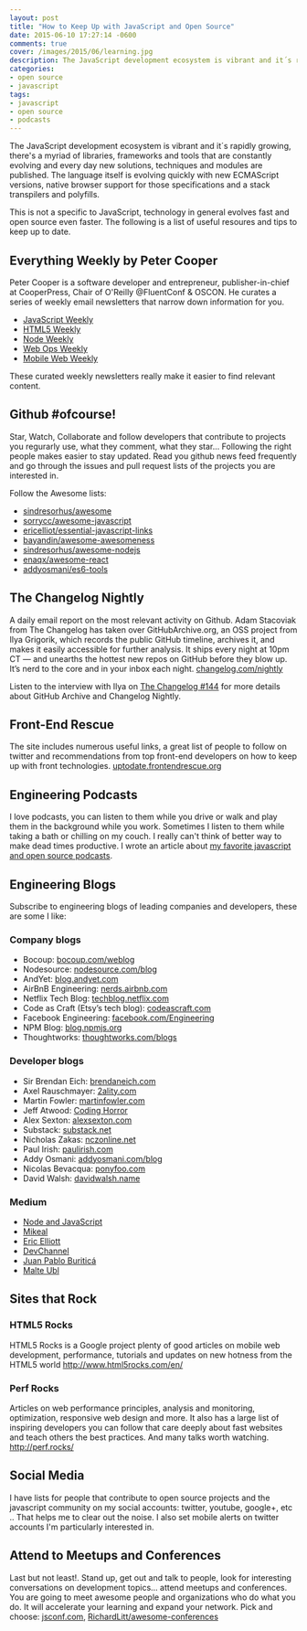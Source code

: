 ```yaml
---
layout: post
title: "How to Keep Up with JavaScript and Open Source"
date: 2015-06-10 17:27:14 -0600
comments: true
cover: /images/2015/06/learning.jpg
description: The JavaScript development ecosystem is vibrant and it´s rapidly growing, there's a myriad of libraries, frameworks and tools that are constantly evolving and every day new solutions, techniques and modules are published.
categories: 
- open source
- javascript
tags:
- javascript
- open source
- podcasts
---
```


The JavaScript development ecosystem is vibrant and it´s rapidly growing, there's a myriad of libraries, frameworks and tools that are constantly evolving and every day new solutions, techniques and modules are published. The language itself is evolving quickly with new ECMAScript versions, native browser support for those specifications and a stack transpilers and polyfills. 

This is not a specific to JavaScript, technology in general evolves fast and open source even faster. The following is a list of useful resoures and tips to keep up to date.
<!--more-->
## Everything Weekly by Peter Cooper 
Peter Cooper is a software developer and entrepreneur, publisher-in-chief at CooperPress, Chair of O'Reilly @FluentConf & OSCON. He curates a series of weekly email newsletters that narrow down information for you.    
- [JavaScript Weekly](http://javascriptweekly.com/)   
- [HTML5 Weekly](http://html5weekly.com/)   
- [Node Weekly](http://nodeweekly.com/)      
- [Web Ops Weekly](http://webopsweekly.com/)   
- [Mobile Web Weekly](http://mobilewebweekly.co/)   

These curated weekly newsletters really make it easier to find relevant content.

## Github #ofcourse!   
Star, Watch, Collaborate and follow developers that contribute to projects you regurarly use, what they comment, what they star... Following the right people makes easier to stay updated. Read you github news feed frequently and go through the issues and pull request lists of the projects you are interested in. 

Follow the Awesome lists:    
- [sindresorhus/awesome](https://github.com/sindresorhus/awesome)   
- [sorrycc/awesome-javascript](https://github.com/sorrycc/awesome-javascript)   
- [ericelliot/essential-javascript-links](https://github.com/ericelliott/essential-javascript-links)   
- [bayandin/awesome-awesomeness](https://github.com/bayandin/awesome-awesomeness)   
- [sindresorhus/awesome-nodejs](https://github.com/sindresorhus/awesome-nodejs)   
- [enaqx/awesome-react](https://github.com/enaqx/awesome-react)   
- [addyosmani/es6-tools](https://github.com/addyosmani/es6-tools)

## The Changelog Nightly
A daily email report on the most relevant activity on Github. Adam Stacoviak from The Changelog has taken over GitHubArchive.org, an OSS project from Ilya Grigorik, which records the public GitHub timeline, archives it, and makes it easily accessible for further analysis. It ships every night at 10pm CT — and unearths the hottest new repos on GitHub before they blow up. It’s nerd to the core and in your inbox each night. [changelog.com/nightly](https://changelog.com/nightly/)

Listen to the interview with Ilya on [The Changelog #144](http://thechangelog.com/144) for more details about GitHub Archive and Changelog Nightly.

## Front-End Rescue
The site includes numerous useful links, a great list of people to follow on twitter and recommendations from top front-end developers on how to keep up with front technologies. [uptodate.frontendrescue.org](http://uptodate.frontendrescue.org/) 

## Engineering Podcasts
I love podcasts, you can listen to them while you drive or walk and play them in the background while you work. Sometimes I listen to them while taking a bath or chilling on my couch. I really can't think of better way to make dead times productive. I wrote an article about [my favorite javascript and open source podcasts](/blog/2012/recommended-podcasts-screencasts-and-blogs/).

## Engineering Blogs

Subscribe to engineering blogs of leading companies and developers, these are some I like:

### Company blogs  
- Bocoup: [bocoup.com/weblog](http://bocoup.com/weblog/)   
- Nodesource: [nodesource.com/blog](https://nodesource.com/blog)   
- AndYet: [blog.andyet.com](https://blog.andyet.com/)   
- AirBnB Engineering: [nerds.airbnb.com](http://nerds.airbnb.com/)   
- Netflix Tech Blog: [techblog.netflix.com](http://techblog.netflix.com)   
- Code as Craft (Etsy’s tech blog): [codeascraft.com](http://codeascraft.com)   
- Facebook Engineering: [facebook.com/Engineering](http://facebook.com/Engineering)   
- NPM Blog: [blog.npmjs.org](http://blog.npmjs.org/)   
- Thoughtworks: [thoughtworks.com/blogs](http://www.thoughtworks.com/blogs)   

### Developer blogs   
- Sir Brendan Eich: [brendaneich.com](https://brendaneich.com/)     
- Axel Rauschmayer:  [2ality.com](http://www.2ality.com/)   
- Martin Fowler: [martinfowler.com](http://martinfowler.com/)   
- Jeff Atwood: [Coding Horror](http://blog.codinghorror.com/)   
- Alex Sexton: [alexsexton.com](https://alexsexton.com/)   
- Substack: [substack.net](http://substack.net/)   
- Nicholas Zakas: [nczonline.net](http://www.nczonline.net/)   
- Paul Irish: [paulirish.com](http://paulirish.com)   
- Addy Osmani: [addyosmani.com/blog](http://addyosmani.com/blog/)    
- Nicolas Bevacqua: [ponyfoo.com](http://ponyfoo.com/)   
- David Walsh: [davidwalsh.name](http://davidwalsh.name/)   

### Medium   
- [Node and JavaScript](https://medium.com/node-js-javascript)   
- [Mikeal](https://medium.com/@mikeal)
- [Eric Elliott](https://medium.com/@_ericelliott)
- [DevChannel](https://medium.com/dev-channel)
- [Juan Pablo Buriticá](https://medium.com/@buritica)
- [Malte Ubl](https://medium.com/@cramforce)

## Sites that Rock
### HTML5 Rocks
HTML5 Rocks is a Google project plenty of good articles on mobile web development, performance, tutorials and updates on new hotness from the HTML5 world http://www.html5rocks.com/en/

### Perf Rocks
Articles on web performance principles, analysis and monitoring, optimization, responsive web design and more. It also has a large list of inspiring developers you can follow that care deeply about fast websites and teach others the best practices. And many talks worth watching. http://perf.rocks/


## Social Media   
I have lists for people that contribute to open source projects and the javascript community on my social accounts: twitter, youtube, google+, etc .. That helps me to clear out the noise. I also set mobile alerts on twitter accounts I'm particularly interested in.
 
## Attend to Meetups and Conferences  
Last but not least!. Stand up, get out and talk to people, look for interesting conversations on development topics… attend meetups and conferences. You are going to meet awesome people and organizations who do what you do. It will accelerate your learning and expand your network. Pick and choose: [jsconf.com](http://jsconf.com/), [RichardLitt/awesome-conferences](https://github.com/RichardLitt/awesome-conferences)

